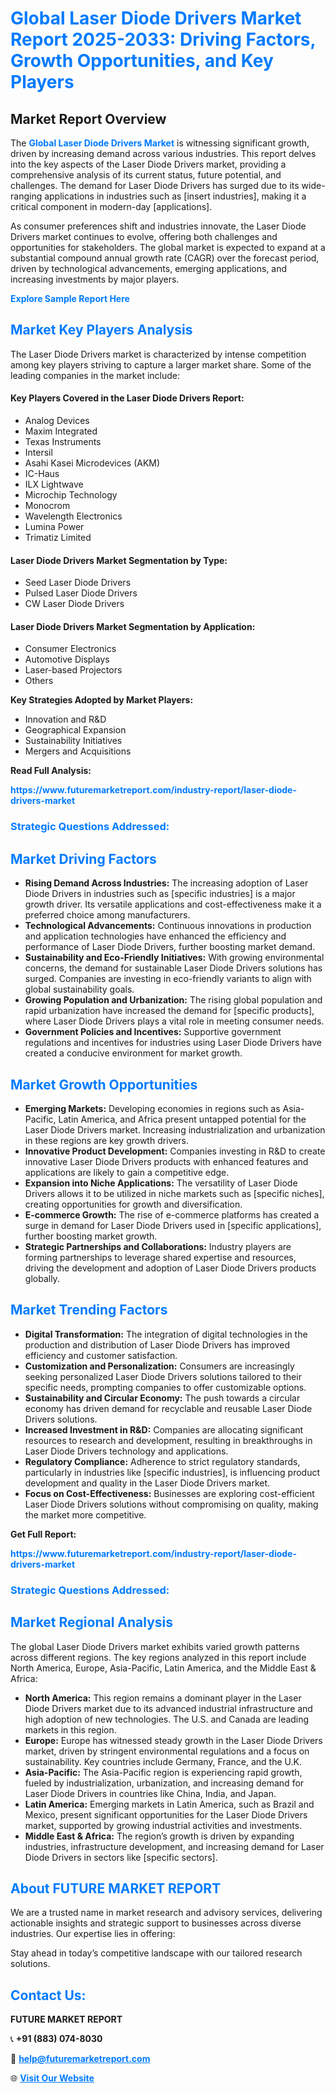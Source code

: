 <h1 style="color: #007BFF;">Global Laser Diode Drivers Market Report 2025-2033: Driving Factors, Growth Opportunities, and Key Players</h1>

<section id="overview">
<h2>Market Report Overview</h2>
<p>The <a href="https://www.futuremarketreport.com/industry-report/laser-diode-drivers-market" style="color: #007BFF; text-decoration: none;"><strong>Global Laser Diode Drivers Market</strong></a> is witnessing significant growth, driven by increasing demand across various industries. This report delves into the key aspects of the Laser Diode Drivers market, providing a comprehensive analysis of its current status, future potential, and challenges. The demand for Laser Diode Drivers has surged due to its wide-ranging applications in industries such as [insert industries], making it a critical component in modern-day [applications].</p>
<p>As consumer preferences shift and industries innovate, the Laser Diode Drivers market continues to evolve, offering both challenges and opportunities for stakeholders. The global market is expected to expand at a substantial compound annual growth rate (CAGR) over the forecast period, driven by technological advancements, emerging applications, and increasing investments by major players.</p>
</section>

<section id="overview">
<p><a href="https://www.futuremarketreport.com/request-sample/reportId=46414" style="color: #007BFF; text-decoration: none;"><strong>Explore Sample Report Here</strong></a></p>
</section>

<section id="key-players">
<h2 style="color: #007BFF;">Market Key Players Analysis</h2>
<p>The Laser Diode Drivers market is characterized by intense competition among key players striving to capture a larger market share. Some of the leading companies in the market include:</p>
<h4>Key Players Covered in the Laser Diode Drivers Report:</h4>
<ul><li>Analog Devices</li><li>Maxim Integrated</li><li>Texas Instruments</li><li>Intersil</li><li>Asahi Kasei Microdevices (AKM)</li><li>IC-Haus</li><li>ILX Lightwave</li><li>Microchip Technology</li><li>Monocrom</li><li>Wavelength Electronics</li><li>Lumina Power</li><li>Trimatiz Limited</li></ul>
<h4>Laser Diode Drivers Market Segmentation by Type:</h4>
<ul><li>Seed Laser Diode Drivers</li><li>Pulsed Laser Diode Drivers</li><li>CW Laser Diode Drivers</li></ul>

<h4>Laser Diode Drivers Market Segmentation by Application:</h4>
<ul><li>Consumer Electronics</li><li>Automotive Displays</li><li>Laser-based Projectors</li><li>Others</li></ul>
<p><strong>Key Strategies Adopted by Market Players:</strong></p>
<ul>
<li>Innovation and R&D</li>
<li>Geographical Expansion</li>
<li>Sustainability Initiatives</li>
<li>Mergers and Acquisitions</li>
</ul>
</section>

<section>
<p><strong>Read Full Analysis: </strong></p><a href="https://www.futuremarketreport.com/industry-report/laser-diode-drivers-market" style="color: #007BFF; text-decoration: none;"><strong>https://www.futuremarketreport.com/industry-report/laser-diode-drivers-market</strong></a>
<h3 style="color: #007BFF;">Strategic Questions Addressed:</h3>
</section>

<section id="driving-factors">
<h2 style="color: #007BFF;">Market Driving Factors</h2>
<ul>
<li><strong>Rising Demand Across Industries:</strong> The increasing adoption of Laser Diode Drivers in industries such as [specific industries] is a major growth driver. Its versatile applications and cost-effectiveness make it a preferred choice among manufacturers.</li>
<li><strong>Technological Advancements:</strong> Continuous innovations in production and application technologies have enhanced the efficiency and performance of Laser Diode Drivers, further boosting market demand.</li>
<li><strong>Sustainability and Eco-Friendly Initiatives:</strong> With growing environmental concerns, the demand for sustainable Laser Diode Drivers solutions has surged. Companies are investing in eco-friendly variants to align with global sustainability goals.</li>
<li><strong>Growing Population and Urbanization:</strong> The rising global population and rapid urbanization have increased the demand for [specific products], where Laser Diode Drivers plays a vital role in meeting consumer needs.</li>
<li><strong>Government Policies and Incentives:</strong> Supportive government regulations and incentives for industries using Laser Diode Drivers have created a conducive environment for market growth.</li>
</ul>
</section>

<section id="growth-opportunities">
<h2 style="color: #007BFF;">Market Growth Opportunities</h2>
<ul>
<li><strong>Emerging Markets:</strong> Developing economies in regions such as Asia-Pacific, Latin America, and Africa present untapped potential for the Laser Diode Drivers market. Increasing industrialization and urbanization in these regions are key growth drivers.</li>
<li><strong>Innovative Product Development:</strong> Companies investing in R&D to create innovative Laser Diode Drivers products with enhanced features and applications are likely to gain a competitive edge.</li>
<li><strong>Expansion into Niche Applications:</strong> The versatility of Laser Diode Drivers allows it to be utilized in niche markets such as [specific niches], creating opportunities for growth and diversification.</li>
<li><strong>E-commerce Growth:</strong> The rise of e-commerce platforms has created a surge in demand for Laser Diode Drivers used in [specific applications], further boosting market growth.</li>
<li><strong>Strategic Partnerships and Collaborations:</strong> Industry players are forming partnerships to leverage shared expertise and resources, driving the development and adoption of Laser Diode Drivers products globally.</li>
</ul>
</section>

<section id="trending-factors">
<h2 style="color: #007BFF;">Market Trending Factors</h2>
<ul>
<li><strong>Digital Transformation:</strong> The integration of digital technologies in the production and distribution of Laser Diode Drivers has improved efficiency and customer satisfaction.</li>
<li><strong>Customization and Personalization:</strong> Consumers are increasingly seeking personalized Laser Diode Drivers solutions tailored to their specific needs, prompting companies to offer customizable options.</li>
<li><strong>Sustainability and Circular Economy:</strong> The push towards a circular economy has driven demand for recyclable and reusable Laser Diode Drivers solutions.</li>
<li><strong>Increased Investment in R&D:</strong> Companies are allocating significant resources to research and development, resulting in breakthroughs in Laser Diode Drivers technology and applications.</li>
<li><strong>Regulatory Compliance:</strong> Adherence to strict regulatory standards, particularly in industries like [specific industries], is influencing product development and quality in the Laser Diode Drivers market.</li>
<li><strong>Focus on Cost-Effectiveness:</strong> Businesses are exploring cost-efficient Laser Diode Drivers solutions without compromising on quality, making the market more competitive.</li>
</ul>
</section>

<section>
<p><strong>Get Full Report: </strong></p><a href="https://www.futuremarketreport.com/industry-report/laser-diode-drivers-market" style="color: #007BFF; text-decoration: none;"><strong>https://www.futuremarketreport.com/industry-report/laser-diode-drivers-market</strong></a>
<h3 style="color: #007BFF;">Strategic Questions Addressed:</h3>
</section>


<section id="regional-analysis">
<h2 style="color: #007BFF;">Market Regional Analysis</h2>
<p>The global Laser Diode Drivers market exhibits varied growth patterns across different regions. The key regions analyzed in this report include North America, Europe, Asia-Pacific, Latin America, and the Middle East & Africa:</p>
<ul>
<li><strong>North America:</strong> This region remains a dominant player in the Laser Diode Drivers market due to its advanced industrial infrastructure and high adoption of new technologies. The U.S. and Canada are leading markets in this region.</li>
<li><strong>Europe:</strong> Europe has witnessed steady growth in the Laser Diode Drivers market, driven by stringent environmental regulations and a focus on sustainability. Key countries include Germany, France, and the U.K.</li>
<li><strong>Asia-Pacific:</strong> The Asia-Pacific region is experiencing rapid growth, fueled by industrialization, urbanization, and increasing demand for Laser Diode Drivers in countries like China, India, and Japan.</li>
<li><strong>Latin America:</strong> Emerging markets in Latin America, such as Brazil and Mexico, present significant opportunities for the Laser Diode Drivers market, supported by growing industrial activities and investments.</li>
<li><strong>Middle East & Africa:</strong> The region’s growth is driven by expanding industries, infrastructure development, and increasing demand for Laser Diode Drivers in sectors like [specific sectors].</li>
</ul>
</section>

<footer>
<h2 style="color: #007BFF;">About FUTURE MARKET REPORT</h2>
<p>We are a trusted name in market research and advisory services, delivering actionable insights and strategic support to businesses across diverse industries. Our expertise lies in offering:</p>

<p>Stay ahead in today’s competitive landscape with our tailored research solutions.</p>

<h2 style="color: #007BFF;">Contact Us:</h2>
<p><strong>FUTURE MARKET REPORT</strong></p>
<p>📞 <strong>+91 (883) 074-8030</strong></p>
<p>📧 <strong><a href="mailto:help@futuremarketreport.com" style="color: #007BFF;">help@futuremarketreport.com</a></strong></p>
<p>🌐 <strong><a href="https://www.futuremarketreport.com/" style="color: #007BFF;">Visit Our Website</a></strong></p>
</footer>
